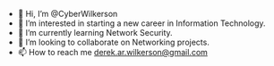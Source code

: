 - 👋 Hi, I’m @CyberWilkerson
- 👀 I’m interested in starting a new career in Information Technology.  
- 🌱 I’m currently learning Network Security.
- 💞️ I’m looking to collaborate on Networking projects.
- 📫 How to reach me derek.ar.wilkerson@gmail.com

<!---
CyberWilkerson/CyberWilkerson is a ✨ special ✨ repository because its `README.md` (this file) appears on your GitHub profile.
You can click the Preview link to take a look at your changes.
--->
